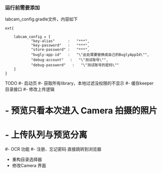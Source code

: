 ### 运行前需要添加 
labcam_config.gradle文件，内容如下
```
ext{

    labcam_config = [
            "key-alias"      :   "***",
            "key-password"   :   "***",
            "store-password" :   "***",
            "bugly-app-id"   :   "\"此处需要替换成自己的BuglyAppId\"",
            "debug-account"   :   "\"测试账号\"",
            "debug-password"   :   "\"测试账号的密码\""
    ]
}
```

TODO 
#- 启动页
#- 获取所有library，本地过滤没权限的不显示
#- 缓存keeper 目录接口
#- 修改上传逻辑
#    - 预览只看本次进入 Camera 拍摄的照片
#    - 上传队列与预览分离
#- OCR 功能
#- 注册、忘记密码 直接跳转到浏览器
- 重构目录选择器
- 修改Camera 界面
